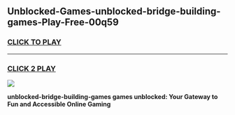 
## Unblocked-Games-unblocked-bridge-building-games-Play-Free-00q59
<h3>
<a href="https://premium76.site?title=unblocked-bridge-building-games&ref=23A">CLICK TO PLAY</a></h3>
<hr>

<h3>
<a href="https://premium76.site?title=unblocked-bridge-building-games&ref=23A">CLICK 2 PLAY</a>
  
</h3>

<a href="https://premium76.site?title=unblocked-bridge-building-games&ref=23A"><img src="https://clearcache.store/games.png"></a>


**unblocked-bridge-building-games games unblocked: Your Gateway to Fun and Accessible Online Gaming**
